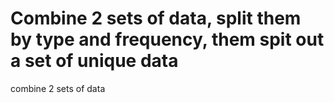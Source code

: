 # Combine 2 sets of data, split them by type and frequency, them spit out a set of unique data
combine 2 sets of data
